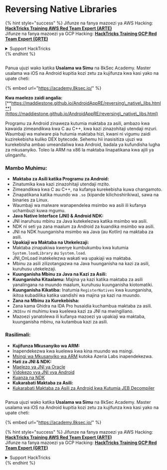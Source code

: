 # Reversing Native Libraries

{% hint style="success" %}
Jifunze na fanya mazoezi ya AWS Hacking:<img src="/.gitbook/assets/arte.png" alt="" data-size="line">[**HackTricks Training AWS Red Team Expert (ARTE)**](https://training.hacktricks.xyz/courses/arte)<img src="/.gitbook/assets/arte.png" alt="" data-size="line">\
Jifunze na fanya mazoezi ya GCP Hacking: <img src="/.gitbook/assets/grte.png" alt="" data-size="line">[**HackTricks Training GCP Red Team Expert (GRTE)**<img src="/.gitbook/assets/grte.png" alt="" data-size="line">](https://training.hacktricks.xyz/courses/grte)

<details>

<summary>Support HackTricks</summary>

* Angalia [**mpango wa usajili**](https://github.com/sponsors/carlospolop)!
* **Jiunge na** 💬 [**kikundi cha Discord**](https://discord.gg/hRep4RUj7f) au [**kikundi cha telegram**](https://t.me/peass) au **tufuatilie** kwenye **Twitter** 🐦 [**@hacktricks\_live**](https://twitter.com/hacktricks\_live)**.**
* **Shiriki mbinu za hacking kwa kuwasilisha PRs kwa** [**HackTricks**](https://github.com/carlospolop/hacktricks) na [**HackTricks Cloud**](https://github.com/carlospolop/hacktricks-cloud) github repos.

</details>
{% endhint %}

<figure><img src="/.gitbook/assets/image (2).png" alt=""><figcaption></figcaption></figure>

Panua ujuzi wako katika **Usalama wa Simu** na 8kSec Academy. Master usalama wa iOS na Android kupitia kozi zetu za kujifunza kwa kasi yako na upate cheti:

{% embed url="https://academy.8ksec.io/" %}


**Kwa maelezo zaidi angalia:** [**https://maddiestone.github.io/AndroidAppRE/reversing\_native\_libs.html**](https://maddiestone.github.io/AndroidAppRE/reversing\_native\_libs.html)

Programu za Android zinaweza kutumia maktaba za asili, ambazo kwa kawaida zimeandikwa kwa C au C++, kwa kazi zinazohitaji utendaji mzuri. Waumbaji wa malware pia hutumia maktaba hizi, kwani ni vigumu zaidi kuzirekebisha kuliko DEX bytecode. Sehemu hii inasisitiza ujuzi wa kurekebisha ambao umeandaliwa kwa Android, badala ya kufundisha lugha za mkusanyiko. Toleo la ARM na x86 la maktaba linapatikana kwa ajili ya ulinganifu.

### Mambo Muhimu:

* **Maktaba za Asili katika Programu za Android:**
* Zinatumika kwa kazi zinazohitaji utendaji mzito.
* Zimeandikwa kwa C au C++, na kufanya kurekebisha kuwa changamoto.
* Zinapatikana katika muundo wa `.so` (kipande kilichoshirikiwa), sawa na binaries za Linux.
* Waumbaji wa malware wanapendelea msimbo wa asili ili kufanya uchambuzi kuwa mgumu.
* **Java Native Interface (JNI) & Android NDK:**
* JNI inaruhusu mbinu za Java kutekelezwa katika msimbo wa asili.
* NDK ni seti ya zana maalum za Android za kuandika msimbo wa asili.
* JNI na NDK huunganisha msimbo wa Java (au Kotlin) na maktaba za asili.
* **Upakiaji wa Maktaba na Utekelezaji:**
* Maktaba zinapakiwa kwenye kumbukumbu kwa kutumia `System.loadLibrary` au `System.load`.
* JNI\_OnLoad inatekelezwa wakati wa upakiaji wa maktaba.
* Mbinu za asili zilizotangazwa na Java huunganisha na kazi za asili, kuruhusu utekelezaji.
* **Kuunganisha Mbinu za Java na Kazi za Asili:**
* **Kuunganisha Kitaalamu:** Majina ya kazi katika maktaba za asili yanalingana na muundo maalum, kuruhusu kuunganisha kiotomatiki.
* **Kuunganisha Kikatiba:** Inatumia `RegisterNatives` kwa kuunganisha, ikitoa kubadilika katika uandishi wa majina ya kazi na muundo.
* **Zana na Mbinu za Kurekebisha:**
* Zana kama Ghidra na IDA Pro husaidia kuchambua maktaba za asili.
* `JNIEnv` ni muhimu kwa kuelewa kazi za JNI na mwingiliano.
* Mazoezi yanatolewa ili kufanya mazoezi ya upakiaji wa maktaba, kuunganisha mbinu, na kutambua kazi za asili.

### Rasilimali:

* **Kujifunza Mkusanyiko wa ARM:**
* Inapendekezwa kwa kuelewa kwa kina muundo wa msingi.
* [Msingi wa Mkusanyiko wa ARM](https://azeria-labs.com/writing-arm-assembly-part-1/) kutoka Azeria Labs inapendekezwa.
* **Hati za JNI & NDK:**
* [Maelezo ya JNI ya Oracle](https://docs.oracle.com/javase/7/docs/technotes/guides/jni/spec/jniTOC.html)
* [Vidokezo vya JNI vya Android](https://developer.android.com/training/articles/perf-jni)
* [Kuanza na NDK](https://developer.android.com/ndk/guides/)
* **Kukarabati Maktaba za Asili:**
* [Kukarabati Maktaba za Asili za Android kwa Kutumia JEB Decompiler](https://medium.com/@shubhamsonani/how-to-debug-android-native-libraries-using-jeb-decompiler-eec681a22cf3)


<figure><img src="/.gitbook/assets/image (2).png" alt=""><figcaption></figcaption></figure>

Panua ujuzi wako katika **Usalama wa Simu** na 8kSec Academy. Master usalama wa iOS na Android kupitia kozi zetu za kujifunza kwa kasi yako na upate cheti:

{% embed url="https://academy.8ksec.io/" %}

{% hint style="success" %}
Jifunze na fanya mazoezi ya AWS Hacking:<img src="/.gitbook/assets/arte.png" alt="" data-size="line">[**HackTricks Training AWS Red Team Expert (ARTE)**](https://training.hacktricks.xyz/courses/arte)<img src="/.gitbook/assets/arte.png" alt="" data-size="line">\
Jifunze na fanya mazoezi ya GCP Hacking: <img src="/.gitbook/assets/grte.png" alt="" data-size="line">[**HackTricks Training GCP Red Team Expert (GRTE)**<img src="/.gitbook/assets/grte.png" alt="" data-size="line">](https://training.hacktricks.xyz/courses/grte)

<details>

<summary>Support HackTricks</summary>

* Angalia [**mpango wa usajili**](https://github.com/sponsors/carlospolop)!
* **Jiunge na** 💬 [**kikundi cha Discord**](https://discord.gg/hRep4RUj7f) au [**kikundi cha telegram**](https://t.me/peass) au **tufuatilie** kwenye **Twitter** 🐦 [**@hacktricks\_live**](https://twitter.com/hacktricks\_live)**.**
* **Shiriki mbinu za hacking kwa kuwasilisha PRs kwa** [**HackTricks**](https://github.com/carlospolop/hacktricks) na [**HackTricks Cloud**](https://github.com/carlospolop/hacktricks-cloud) github repos.

</details>
{% endhint %}
